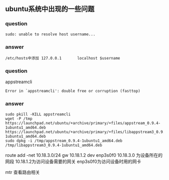 ## ubuntu系统中出现的一些问题
### question
```shell
sudo: unable to resolve host username...
```
### answer
```shell
/etc/hosts中添加 127.0.0.1       localhost $username 
```
### question
appstreamcli
```shell
Error in `appstreamcli': double free or corruption (fasttop)
```
### answer
```shell
sudo pkill -KILL appstreamcli
wget -P /tmp https://launchpad.net/ubuntu/+archive/primary/+files/appstream_0.9.4-1ubuntu1_amd64.deb https://launchpad.net/ubuntu/+archive/primary/+files/libappstream3_0.9.4-1ubuntu1_amd64.deb
sudo dpkg -i /tmp/appstream_0.9.4-1ubuntu1_amd64.deb /tmp/libappstream3_0.9.4-1ubuntu1_amd64.deb
```


route add -net 10.18.3.0/24 gw 10.18.1.2 dev enp3s0f0
10.18.3.0 为设备所在的网段 
10.18.1.2为访问设备需要的网关
enp3s0f0为访问设备时用的网卡


mtr 查看路由相关